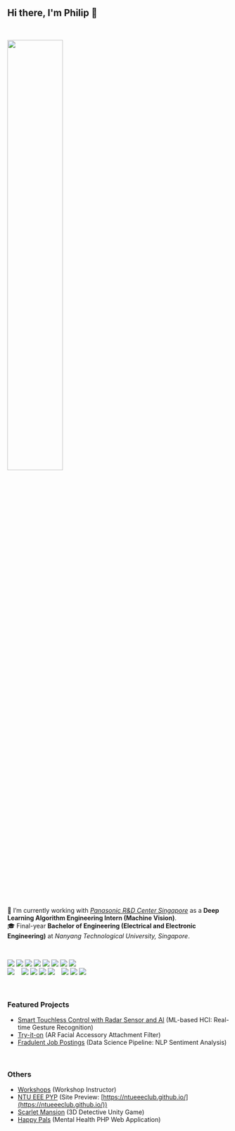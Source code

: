 ## Hi there, I'm Philip 👋 

<br>

<a href="https://www.linkedin.com/in/philip-lee-hann-yung-ab4503193/"><img src="https://img.shields.io/badge/LinkedIn-0077B5?style=for-the-badge&logo=linkedin&logoColor=white" height="50%"/></a>

🔭 I’m currently working with *[Panasonic R&D Center Singapore](https://research.sg.panasonic.com/)* as a **Deep Learning Algorithm Engineering Intern (Machine Vision)**.<br>
🎓 Final-year **Bachelor of Engineering (Electrical and Electronic Engineering)** at *Nanyang Technological University, Singapore*.

<br>

![](https://img.shields.io/badge/Python-FFD43B?style=for-the-badge&logo=python&logoColor=blue)
![](https://img.shields.io/badge/OpenCV-27338e?style=for-the-badge&logo=OpenCV&logoColor=white)
![](https://img.shields.io/badge/Numpy-777BB4?style=for-the-badge&logo=numpy&logoColor=white)
![](https://img.shields.io/badge/TensorFlow-FF6F00?style=for-the-badge&logo=TensorFlow&logoColor=white)
![](https://img.shields.io/badge/PyTorch-EE4C2C?style=for-the-badge&logo=PyTorch&logoColor=white)
![](https://img.shields.io/badge/Pandas-2C2D72?style=for-the-badge&logo=pandas&logoColor=white)
![](https://img.shields.io/badge/Jupyter-F37626.svg?&style=for-the-badge&logo=Jupyter&logoColor=white)
![](https://img.shields.io/badge/scikit_learn-F7931E?style=for-the-badge&logo=scikit-learn&logoColor=white)
<br>
![](https://img.shields.io/badge/C-00599C?style=for-the-badge&logo=c&logoColor=white)
&nbsp;&nbsp;
![](https://img.shields.io/badge/GIT-E44C30?style=for-the-badge&logo=git&logoColor=white)
![](https://img.shields.io/badge/Markdown-000000?style=for-the-badge&logo=markdown&logoColor=white)
![](https://img.shields.io/badge/Linux-FCC624?style=for-the-badge&logo=linux&logoColor=black)
![](https://img.shields.io/badge/Raspberry%20Pi-A22846?style=for-the-badge&logo=Raspberry%20Pi&logoColor=white)
&nbsp;&nbsp;
![](https://img.shields.io/badge/HTML5-E34F26?style=for-the-badge&logo=html5&logoColor=white)
![](https://img.shields.io/badge/JavaScript-323330?style=for-the-badge&logo=javascript&logoColor=F7DF1E)
![](https://img.shields.io/badge/CSS3-1572B6?style=for-the-badge&logo=css3&logoColor=white)

<br>

### Featured Projects
- [Smart Touchless Control with Radar Sensor and AI](https://github.com/leephilipx/smart-touchless-control-radar) (ML-based HCI: Real-time Gesture Recognition)
- [Try-it-on](https://github.com/leephilipx/AR-Filter-Shopee) (AR Facial Accessory Attachment Filter)
- [Fradulent Job Postings](https://github.com/leephilipx/Fraudulent-Job-Postings) (Data Science Pipeline: NLP Sentiment Analysis)

<br>

### Others
- [Workshops](https://github.com/leephilipx/workshops) (Workshop Instructor)
- [NTU EEE PYP](https://github.com/leephilipx/ntueeeclub.github.io) (Site Preview: [https://ntueeeclub.github.io/](https://ntueeeclub.github.io/))
- [Scarlet Mansion](https://github.com/leephilipx/scarletmansion) (3D Detective Unity Game)
- [Happy Pals](https://github.com/leephilipx/Happy-Pals) (Mental Health PHP Web Application)


<!--
**leephilipx/leephilipx** is a ✨ _special_ ✨ repository because its `README.md` (this file) appears on your GitHub profile.

Here are some ideas to get you started:

- 🔭 I’m currently working on ...
- 🌱 I’m currently learning ...
- 👯 I’m looking to collaborate on ...
- 🤔 I’m looking for help with ...
- 💬 Ask me about ...
- 📫 How to reach me: ...
- 😄 Pronouns: ...
- ⚡ Fun fact: ...
-->
